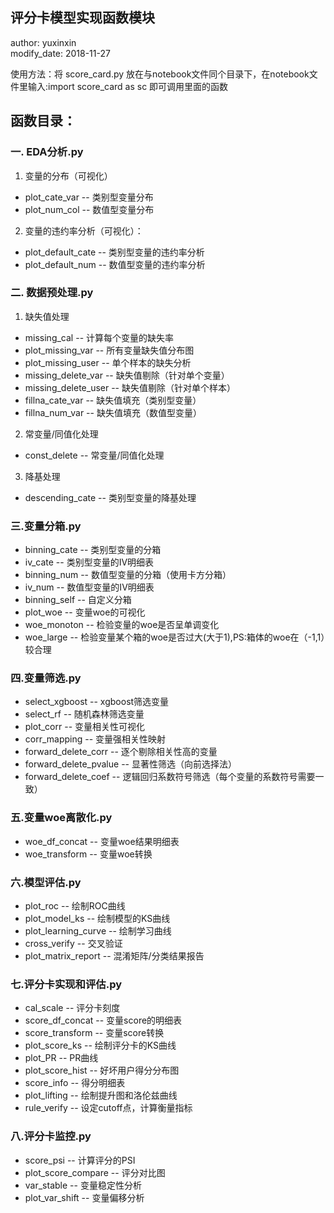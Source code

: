 ## 评分卡模型实现函数模块


author: yuxinxin
</br>modify_date: 2018-11-27

使用方法：将 score_card.py 放在与notebook文件同个目录下，在notebook文件里输入:import score_card as sc 即可调用里面的函数

## 函数目录：
### 一. EDA分析.py
1. 变量的分布（可视化）
* plot_cate_var -- 类别型变量分布
* plot_num_col  -- 数值型变量分布
2. 变量的违约率分析（可视化）：
* plot_default_cate -- 类别型变量的违约率分析
* plot_default_num  -- 数值型变量的违约率分析

### 二. 数据预处理.py
1. 缺失值处理
* missing_cal       -- 计算每个变量的缺失率
* plot_missing_var  -- 所有变量缺失值分布图
* plot_missing_user -- 单个样本的缺失分析
* missing_delete_var -- 缺失值剔除（针对单个变量）
* missing_delete_user -- 缺失值剔除（针对单个样本）
* fillna_cate_var   -- 缺失值填充（类别型变量）
* fillna_num_var    -- 缺失值填充（数值型变量）
2. 常变量/同值化处理
* const_delete -- 常变量/同值化处理
3. 降基处理
* descending_cate -- 类别型变量的降基处理

### 三.变量分箱.py
* binning_cate  -- 类别型变量的分箱
* iv_cate       -- 类别型变量的IV明细表
* binning_num   -- 数值型变量的分箱（使用卡方分箱）
* iv_num        -- 数值型变量的IV明细表
* binning_self  -- 自定义分箱
* plot_woe     -- 变量woe的可视化
* woe_monoton  -- 检验变量的woe是否呈单调变化
* woe_large    -- 检验变量某个箱的woe是否过大(大于1),PS:箱体的woe在（-1,1）较合理


### 四.变量筛选.py
* select_xgboost  -- xgboost筛选变量
* select_rf       -- 随机森林筛选变量
* plot_corr       -- 变量相关性可视化
* corr_mapping    -- 变量强相关性映射
* forward_delete_corr -- 逐个剔除相关性高的变量
* forward_delete_pvalue -- 显著性筛选（向前选择法）
* forward_delete_coef   -- 逻辑回归系数符号筛选（每个变量的系数符号需要一致）

### 五.变量woe离散化.py
* woe_df_concat -- 变量woe结果明细表
* woe_transform -- 变量woe转换

### 六.模型评估.py
* plot_roc -- 绘制ROC曲线
* plot_model_ks -- 绘制模型的KS曲线
* plot_learning_curve -- 绘制学习曲线
* cross_verify -- 交叉验证
* plot_matrix_report -- 混淆矩阵/分类结果报告

### 七.评分卡实现和评估.py
* cal_scale -- 评分卡刻度
* score_df_concat -- 变量score的明细表
* score_transform -- 变量score转换
* plot_score_ks -- 绘制评分卡的KS曲线
* plot_PR -- PR曲线
* plot_score_hist -- 好坏用户得分分布图
* score_info -- 得分明细表
* plot_lifting -- 绘制提升图和洛伦兹曲线
* rule_verify -- 设定cutoff点，计算衡量指标

### 八.评分卡监控.py
* score_psi -- 计算评分的PSI
* plot_score_compare -- 评分对比图
* var_stable -- 变量稳定性分析
* plot_var_shift -- 变量偏移分析
